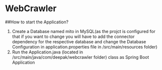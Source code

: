 # WebCrawler

##How to start the Application?
1. Create a Database named mito in MySQL(as the projct is configured for that if you want to change you will have to add the connector dependency for the respective database and change the Database Configuration in application.properties file in /src/main/resources folder)
2. Run the Application.java (located in /src/main/java/com/deepak/webcrawler folder) class as Spring Boot Application